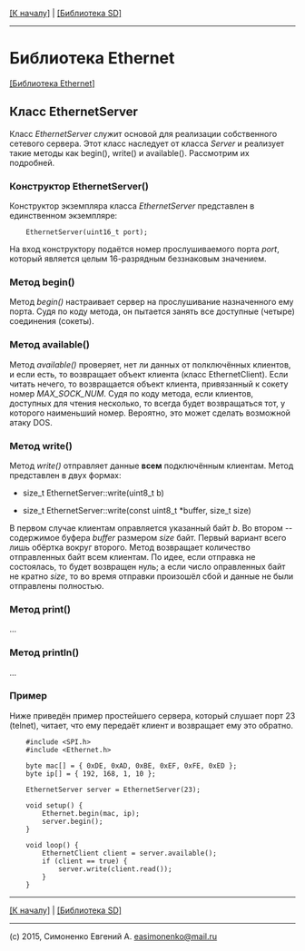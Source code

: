 [\[К началу\]](/readme.markdown) | [\[Библиотека SD\]](/sd-library.markdown)

---

# Библиотека Ethernet

[\[Библиотека Ethernet\]](/ethernet-library.markdown)

## Класс EthernetServer

Класс _EthernetServer_ служит основой для реализации собственного сетевого сервера.
Этот класс наследует от класса _Server_ и реализует такие методы как begin(), write()
и available(). Рассмотрим их подробней.

### Конструктор EthernetServer()

Конструктор экземпляра класса _EthernetServer_ представлен в единственном экземпляре:

``` arduino
	EthernetServer(uint16_t port);
```

На вход конструктору подаётся номер прослушиваемого порта _port_, который является целым
16-разрядным беззнаковым значением.

### Метод begin()

Метод _begin()_ настраивает сервер на прослушивание назначенного ему порта. Судя по коду
метода, он пытается занять все доступные (четыре) соединения (сокеты).

### Метод available()

Метод _available()_ проверяет, нет ли данных от полключённых клиентов, и если есть, то
возвращает объект клиента (класс EthernetClient). Если читать нечего, то возвращается
объект клиента, привязанный к сокету номер _MAX\_SOCK\_NUM_. Судя по коду метода,
если клиентов, доступных для чтения несколько, то всегда будет возвращаться тот, у 
которого наименьший номер. Вероятно, это может сделать возможной атаку DOS.

### Метод write()

Метод _write()_ отправляет данные **всем** подключённым клиентам. Метод представлен в 
двух формах:

* size_t EthernetServer::write(uint8_t b)

* size_t EthernetServer::write(const uint8_t *buffer, size_t size)

В первом случае клиентам оправляется указанный байт _b_. Во втором -- содержимое
буфера _buffer_ размером _size_ байт. Первый вариант всего лишь обёртка вокруг второго.
Метод возвращает количество отправленных байт всем клиентам. По идее, если отправка не
состоялась, то будет возвращен нуль; а если число оправленных байт не кратно _size_, то
во время отправки произошёл сбой и данные не были отправлены полностью.

### Метод print()

...

### Метод println()

...

### Пример

Ниже приведён пример простейшего сервера, который слушает порт 23 (telnet), читает, что ему
передаёт клиент и возвращает ему это обратно.

``` arduino
	#include <SPI.h>
	#include <Ethernet.h>

	byte mac[] = { 0xDE, 0xAD, 0xBE, 0xEF, 0xFE, 0xED };
	byte ip[] = { 192, 168, 1, 10 };

	EthernetServer server = EthernetServer(23);

	void setup() {
  		Ethernet.begin(mac, ip);
  		server.begin();
	}

	void loop() {
  		EthernetClient client = server.available();
  		if (client == true) {
    		server.write(client.read());
  		}
	}
```

---

[\[К началу\]](/readme.markdown) | [\[Библиотека SD\]](/sd-library.markdown)

---

(c) 2015, Симоненко Евгений А. <easimonenko@mail.ru>
